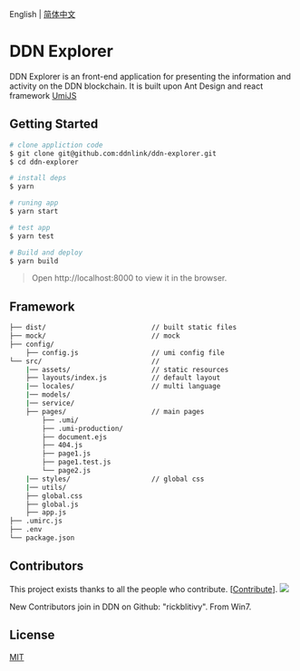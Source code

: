 

English | [简体中文](./README_zh-CN.md)

# DDN Explorer

DDN Explorer is an front-end application for presenting the information and activity on the DDN blockchain.
It is built upon Ant Design and react framework [UmiJS ](https://umijs.org/) 

## Getting Started

```bash
# clone appliction code
$ git clone git@github.com:ddnlink/ddn-explorer.git
$ cd ddn-explorer

# install deps
$ yarn

# runing app
$ yarn start

# test app
$ yarn test

# Build and deploy
$ yarn build
```
> Open http://localhost:8000 to view it in the browser.

## Framework

```bash
├── dist/                          // built static files
├── mock/                          // mock
├── config/
    ├── config.js                  // umi config file
└── src/                           // 
    |── assets/                    // static resources
    ├── layouts/index.js           // default layout
    |── locales/                   // multi language
    |── models/                     
    |── service/                  
    ├── pages/                     // main pages
        ├── .umi/                  
        ├── .umi-production/       
        ├── document.ejs           
        ├── 404.js                 
        ├── page1.js               
        ├── page1.test.js          
        └── page2.js               
    |── styles/                    // global css
    |── utils/                     
    ├── global.css                 
    ├── global.js                  
    ├── app.js                     
├── .umirc.js                      
├── .env                          
└── package.json
```

## Contributors

This project exists thanks to all the people who contribute. [[Contribute](CONTRIBUTING.md)]. <a href="https://github.com/ddnlink/ddn-explorer/graphs/contributors"><img src="https://opencollective.com/ddnlink/ddn-explorer/contributors.svg?width=890&button=false" /></a>

New Contributors join in DDN on Github: "rickblitivy".
From Win7.

## License

[MIT](https://github.com/ddnlink/ddn-explorer/blob/master/LICENSE)